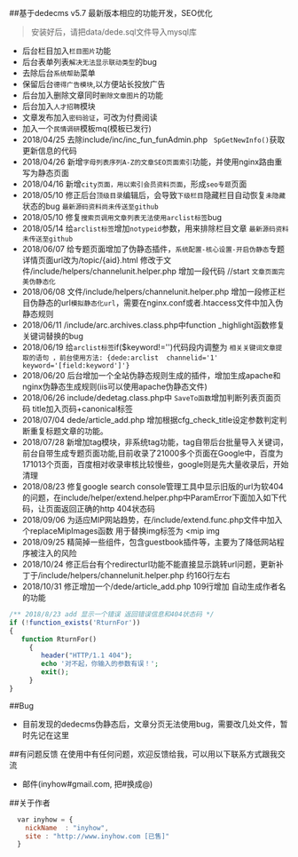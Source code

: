 ##基于dedecms v5.7 最新版本相应的功能开发，SEO优化

> 安装好后，请把data/dede.sql文件导入mysql库
* 后台栏目加入`栏目图片`功能
* 后台表单列表`解决无法显示联动类型`的bug
* 去除后台`系统帮助`菜单
* 保留后台`德得广告模块`,以方便站长投放广告
* 后台加入删除文章同时`删除文章图片`的功能
* 后台加入`人才招聘`模块
* 文章发布加入`密码验证`，可改为付费阅读
* 加入一个`民情调研`模板mq(模板已发行)
* 2018/04/25 去除include/inc/inc_fun_funAdmin.php ` SpGetNewInfo()`获取更新信息的代码
* 2018/04/26 新增`字母列表序列A-Z的文章SEO页面索引`功能，并使用nginx路由重写为静态页面
* 2018/04/16 新增`city页面，用以索引会员资料页面`，形成`seo专题`页面 
* 2018/05/10 修正后台`顶级目录`编辑后，会导致`下级栏目`隐藏栏目自动恢复`未隐藏`状态的bug `最新源码资料尚未传送至github`
* 2018/05/10 修复`搜索页调用文章列表无法使用arclist标签`bug  
* 2018/05/14 给`arclist标签`增加`notypeid`参数，用来排除栏目文章  `最新源码资料未传送至github`
* 2018/06/07 给专题页面增加了伪静态插件，`系统配置-核心设置-开启伪静态`专题详情页面url改为/topic/{aid}.html 修改于文件/include/helpers/channelunit.helper.php   增加一段代码 //start `文章页面完美伪静态化`
* 2018/06/08 文件/include/helpers/channelunit.helper.php   增加一段修正栏目伪静态的url`模拟静态化url`，需要在nginx.conf或者.htaccess文件中加入伪静态规则
* 2018/06/11 /include/arc.archives.class.php中function _highlight函数修复关键词替换的bug
* 2018/06/19 给`arclist标签`if($keyword!='')代码段内调整为 `相关关键词文章提取的语句 ，前台使用方法: {dede:arclist  channelid='1' keyword='[field:keyword']'}`
* 2018/06/20 后台增加一个全站伪静态规则生成的插件，增加生成apache和nginx伪静态生成规则(iis可以使用apache伪静态文件)
* 2018/06/26 include/dedetag.class.php中 `SaveTo函数`增加判断列表页面页码 title加入页码+canonical标签
* 2018/07/04 dede/article_add.php 增加根据cfg_check_title设定参数判定判断重复标题文章的功能。
* 2018/07/28 新增加tag模块，非系统tag功能，tag自带后台批量导入关键词，前台自带生成专题页面功能,目前收录了21000多个页面在Google中，百度为171013个页面，百度相对收录审核比较慢些，google则是先大量收录后，开始清理
* 2018/08/23 修复google search console管理工具中显示旧版的url为软404的问题，在include/helper/extend.helper.php中ParamError下面加入如下代码，让页面返回正确的http 404状态码
* 2018/09/06 为适应MIP网站趋势，在/include/extend.func.php文件中加入个replaceMipImages函数 用于替换img标签为 <mip img
* 2018/09/25 精简掉一些组件，包含guestbook插件等，主要为了降低网站程序被注入的风险
* 2018/10/24 修正后台有个redirecturl功能不能直接显示跳转url问题，更新补丁于/include/helpers/channelunit.helper.php 约160行左右
* 2018/10/31 修正增加一个/dede/article_add.php 109行增加 自动生成作者名的功能
```php
/** 2018/8/23 add 显示一个错误 返回错误信息和404状态码 */
if (!function_exists('RturnFor'))
{
   function RturnFor()
     {
        header("HTTP/1.1 404");
        echo '对不起，你输入的参数有误！';
        exit();
     }
}
```
##Bug

* 目前发现的dedecms伪静态后，文章分页无法使用bug，需要改几处文件，暂时先记在这里

##有问题反馈
在使用中有任何问题，欢迎反馈给我，可以用以下联系方式跟我交流

* 邮件(inyhow#gmail.com, 把#换成@)

##关于作者

```javascript
  var inyhow = {
    nickName  : "inyhow",
    site : "http://www.inyhow.com [已售]"
  }
